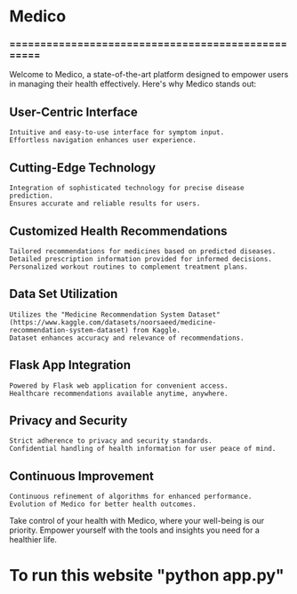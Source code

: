 # Medico

### ==================================================

Welcome to Medico, a state-of-the-art platform designed to empower users in managing their health effectively. Here's
why Medico stands out:

## User-Centric Interface

```
Intuitive and easy-to-use interface for symptom input.
Effortless navigation enhances user experience.
```
## Cutting-Edge Technology

```
Integration of sophisticated technology for precise disease prediction.
Ensures accurate and reliable results for users.
```
## Customized Health Recommendations

```
Tailored recommendations for medicines based on predicted diseases.
Detailed prescription information provided for informed decisions.
Personalized workout routines to complement treatment plans.
```
## Data Set Utilization

```
Utilizes the "Medicine Recommendation System Dataset" (https://www.kaggle.com/datasets/noorsaeed/medicine-
recommendation-system-dataset) from Kaggle.
Dataset enhances accuracy and relevance of recommendations.
```
## Flask App Integration

```
Powered by Flask web application for convenient access.
Healthcare recommendations available anytime, anywhere.
```
## Privacy and Security

```
Strict adherence to privacy and security standards.
Confidential handling of health information for user peace of mind.
```

## Continuous Improvement

```
Continuous refinement of algorithms for enhanced performance.
Evolution of Medico for better health outcomes.
```
Take control of your health with Medico, where your well-being is our priority. Empower yourself with the tools and
insights you need for a healthier life.

# To run this website "python app.py"